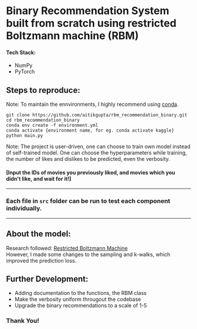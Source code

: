 # Binary Recommendation System built from scratch using restricted Boltzmann machine (RBM)
#### Tech Stack:
*   NumPy
*   PyTorch

## Steps to reproduce:

Note: To maintain the ennvironments, I highly recommend using [conda](https://anaconda.org/).

```
git clone https://github.com/aitikgupta/rbm_recommendation_binary.git
cd rbm_recommendation_binary
conda env create -f environment.yml
conda activate {environment name, for eg. conda activate kaggle}
python main.py
```
Note: The project is user-driven, one can choose to train own model instead of self-trained model. One can choose the hyperparameters while training, the number of likes and dislikes to be predicted, even the verbosity.
#### [Input the IDs of movies you previously liked, and movies which you didn't like, and wait for it!]
---
### Each file in ```src``` folder can be run to test each component individually.
---
## About the model:
Research followed: [Restricted Boltzmann Machine](https://www.researchgate.net/publication/243463621_An_Introduction_to_Restricted_Boltzmann_Machines)
<br>However, I made some changes to the sampling and k-walks, which improved the prediction loss.
## Further Development:
*   Adding documentation to the functions, the RBM class
*   Make the verbosity uniform througout the codebase
*   Upgrade the binary recommendations to a scale of 1-5
### Thank You!

